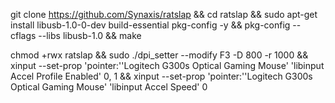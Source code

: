 git clone https://github.com/Synaxis/ratslap && cd ratslap && sudo apt-get install libusb-1.0-0-dev build-essential pkg-config -y && pkg-config --cflags --libs libusb-1.0 && make

chmod +rwx ratslap && sudo ./dpi_setter --modify F3 -D 800 -r 1000 && xinput --set-prop 'pointer:''Logitech G300s Optical Gaming Mouse' 'libinput Accel Profile Enabled' 0, 1 &&  xinput --set-prop 'pointer:''Logitech G300s Optical Gaming Mouse' 'libinput Accel Speed' 0
